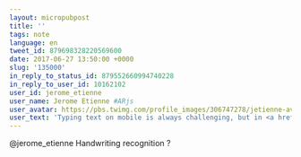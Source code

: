 ```yaml
---
layout: micropubpost
title: ''
tags: note
language: en
tweet_id: 879698328220569600
date: 2017-06-27 13:50:00 +0000
slug: '135000'
in_reply_to_status_id: 879552660994740228
in_reply_to_user_id: 10162102
user_id: jerome_etienne
user_name: Jerome Etienne #ARjs
user_avatar: https://pbs.twimg.com/profile_images/306747278/jetienne-avatar.jpg
user_text: 'Typing text on mobile is always challenging, but in <a href="/hashtag/AR?src=hash" data-query-source="hashtag_click" class="twitter-hashtag pretty-link js-nav" dir="ltr"><s>#</s><b>AR</b></a> this isnt pretty... here is me trying to get an input from the user in <a href="/hashtag/AR?src=hash" data-query-source="hashtag_click" class="twitter-hashtag pretty-link js-nav" dir="ltr"><s>#</s><b>AR</b></a>... <img class="Emoji Emoji--forText" src="https://abs.twimg.com/emoji/v2/72x72/1f622.png" draggable="false" alt="😢" title="Visage pleurant" aria-label="Emoji: Visage pleurant"><a href="https://t.co/PP7BHKAiEk" class="twitter-timeline-link u-hidden" data-pre-embedded="true" dir="ltr">pic.twitter.com/PP7BHKAiEk</a>'
---
```

@jerome_etienne Handwriting recognition ?
